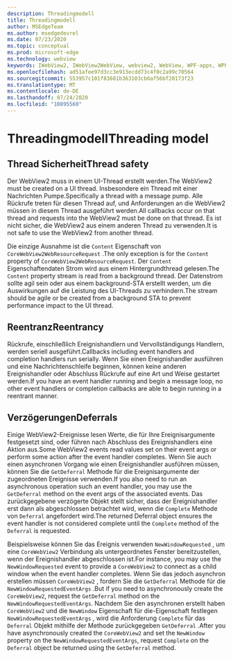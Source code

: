 ```yaml
---
description: Threadingmodell
title: Threadingmodell
author: MSEdgeTeam
ms.author: msedgedevrel
ms.date: 07/23/2020
ms.topic: conceptual
ms.prod: microsoft-edge
ms.technology: webview
keywords: IWebView2, IWebView2WebView, webview2, WebView, WPF-apps, WPF, Edge, ICoreWebView2, ICoreWebView2Host, Browser-Steuerelement, Edge-HTML
ms.openlocfilehash: ad51afee97d3cc3e913ecdd73c4f0c2a99c70564
ms.sourcegitcommit: 553957c101f83681b363103cb6af56bf20173f23
ms.translationtype: MT
ms.contentlocale: de-DE
ms.lasthandoff: 07/24/2020
ms.locfileid: "10895560"
---
```

# <span data-ttu-id="550d0-104">Threadingmodell</span><span class="sxs-lookup"><span data-stu-id="550d0-104">Threading model</span></span>  

## <span data-ttu-id="550d0-105">Thread Sicherheit</span><span class="sxs-lookup"><span data-stu-id="550d0-105">Thread safety</span></span>  

<span data-ttu-id="550d0-106">Der WebView2 muss in einem UI-Thread erstellt werden.</span><span class="sxs-lookup"><span data-stu-id="550d0-106">The WebView2 must be created on a UI thread.</span></span>  <span data-ttu-id="550d0-107">Insbesondere ein Thread mit einer Nachrichten Pumpe.</span><span class="sxs-lookup"><span data-stu-id="550d0-107">Specifically a thread with a message pump.</span></span>  <span data-ttu-id="550d0-108">Alle Rückrufe treten für diesen Thread auf, und Anforderungen an die WebView2 müssen in diesem Thread ausgeführt werden.</span><span class="sxs-lookup"><span data-stu-id="550d0-108">All callbacks occur on that thread and requests into the WebView2 must be done on that thread.</span></span>  <span data-ttu-id="550d0-109">Es ist nicht sicher, die WebView2 aus einem anderen Thread zu verwenden.</span><span class="sxs-lookup"><span data-stu-id="550d0-109">It is not safe to use the WebView2 from another thread.</span></span>  

<span data-ttu-id="550d0-110">Die einzige Ausnahme ist die `Content` Eigenschaft von `CoreWebView2WebResourceRequest` .</span><span class="sxs-lookup"><span data-stu-id="550d0-110">The only exception is for the `Content` property of `CoreWebView2WebResourceRequest`.</span></span>  <span data-ttu-id="550d0-111">Der `Content` Eigenschaftendaten Strom wird aus einem Hintergrundthread gelesen.</span><span class="sxs-lookup"><span data-stu-id="550d0-111">The `Content` property stream is read from a background thread.</span></span>  <span data-ttu-id="550d0-112">Der Datenstrom sollte agil sein oder aus einem background-STA erstellt werden, um die Auswirkungen auf die Leistung des UI-Threads zu verhindern.</span><span class="sxs-lookup"><span data-stu-id="550d0-112">The stream should be agile or be created from a background STA to prevent performance impact to the UI thread.</span></span>  

## <span data-ttu-id="550d0-113">Reentranz</span><span class="sxs-lookup"><span data-stu-id="550d0-113">Reentrancy</span></span>  

<span data-ttu-id="550d0-114">Rückrufe, einschließlich Ereignishandlern und Vervollständigungs Handlern, werden seriell ausgeführt.</span><span class="sxs-lookup"><span data-stu-id="550d0-114">Callbacks including event handlers and completion handlers run serially.</span></span>  <span data-ttu-id="550d0-115">Wenn Sie einen Ereignishandler ausführen und eine Nachrichtenschleife beginnen, können keine anderen Ereignishandler oder Abschluss Rückrufe auf eine Art und Weise gestartet werden.</span><span class="sxs-lookup"><span data-stu-id="550d0-115">If you have an event handler running and begin a message loop, no other event handlers or completion callbacks are able to begin running in a reentrant manner.</span></span>  

## <span data-ttu-id="550d0-116">Verzögerungen</span><span class="sxs-lookup"><span data-stu-id="550d0-116">Deferrals</span></span>  

<span data-ttu-id="550d0-117">Einige WebView2-Ereignisse lesen Werte, die für Ihre Ereignisargumente festgesetzt sind, oder führen nach Abschluss des Ereignishandlers eine Aktion aus.</span><span class="sxs-lookup"><span data-stu-id="550d0-117">Some WebView2 events read values set on their event args or perform some action after the event handler completes.</span></span>  <span data-ttu-id="550d0-118">Wenn Sie auch einen asynchronen Vorgang wie einen Ereignishandler ausführen müssen, können Sie die `GetDeferral` Methode für die Ereignisargumente der zugeordneten Ereignisse verwenden.</span><span class="sxs-lookup"><span data-stu-id="550d0-118">If you also need to run an asynchronous operation such an event handler, you may use the `GetDeferral` method on the event args of the associated events.</span></span>  <span data-ttu-id="550d0-119">Das zurückgegebene verzögerte Objekt stellt sicher, dass der Ereignishandler erst dann als abgeschlossen betrachtet wird, wenn die `Complete` Methode von `Deferral` angefordert wird.</span><span class="sxs-lookup"><span data-stu-id="550d0-119">The returned Deferral object ensures the event handler is not considered complete until the `Complete` method of the `Deferral` is requested.</span></span>  

<span data-ttu-id="550d0-120">Beispielsweise können Sie das Ereignis verwenden `NewWindowRequested` , um eine `CoreWebView2` Verbindung als untergeordnetes Fenster bereitzustellen, wenn der Ereignishandler abgeschlossen ist.</span><span class="sxs-lookup"><span data-stu-id="550d0-120">For instance, you may use the `NewWindowRequested` event to provide a `CoreWebView2` to connect as a child window when the event handler completes.</span></span>  <span data-ttu-id="550d0-121">Wenn Sie das jedoch asynchron erstellen müssen `CoreWebView2` , fordern Sie die `GetDeferral` Methode für die `NewWindowRequestedEventArgs` .</span><span class="sxs-lookup"><span data-stu-id="550d0-121">But if you need to asynchronously create the `CoreWebView2`, request the `GetDeferral` method on the `NewWindowRequestedEventArgs`.</span></span>  <span data-ttu-id="550d0-122">Nachdem Sie den asynchronen erstellt haben `CoreWebView2` und die `NewWindow` Eigenschaft für die-Eigenschaft festlegen `NewWindowRequestedEventArgs` , wird die Anforderung `Complete` für das `Deferral` Objekt mithilfe der Methode zurückgegeben `GetDeferral` .</span><span class="sxs-lookup"><span data-stu-id="550d0-122">After you have asynchronously created the `CoreWebView2` and set the `NewWindow` property on the `NewWindowRequestedEventArgs`, request `Complete` on the `Deferral` object be returned using the `GetDeferral` method.</span></span>  

<!-- links -->  
